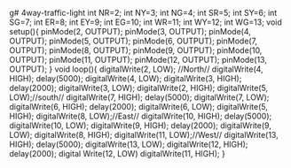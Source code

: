 g# 4way-traffic-light
int NR=2;
int NY=3;
int NG=4;
int SR=5;
int SY=6;
int SG=7;
int ER=8;
int EY=9;
int EG=10;
int WR=11;
int WY=12;
int WG=13;
void setup(){
pinMode(2, OUTPUT);
pinMode(3, OUTPUT);
pinMode(4, OUTPUT);
pinMode(5, OUTPUT);
pinMode(6, OUTPUT);
pinMode(7, OUTPUT);
pinMode(8, OUTPUT);
pinMode(9, OUTPUT);
pinMode(10, OUTPUT);
pinMode(11, OUTPUT);
pinMode(12, OUTPUT);
pinMode(13, OUTPUT);
}
void loop(){
digitalWrite(2, LOW); //North//
digitalWrite(4, HIGH);
delay(5000);
digitalWrite(4, LOW);
digitalWrite(3, HIGH);
delay(2000);
digitalWrite(3, LOW);
digitalWrite(2, HIGH);
digitalWrite(5, LOW);//south//
digitalWrite(7, HIGH);
delay(5000);
digitalWrite(7, LOW);
digitalWrite(6, HIGH);
delay(2000);
digitalWrite(6, LOW);
digitalWrite(5, HIGH);
digitalWrite(8, LOW);//East//
digitalWrite(10, HIGH);
delay(5000);
digitalWrite(10, LOW);
digitalWrite(9, HIGH);
delay(2000);
digitalWrite(9, LOW);
digitalWrite(8, HIGH);
digitalWrite(11, LOW);//West//
digitalWrite(13, HIGH);
delay(5000);
digitalWrite(13, LOW);
digitalWrite(12, HIGH);
delay(2000);
digital Write(12, LOW) 
digitalWrite(11, HIGH);
}
